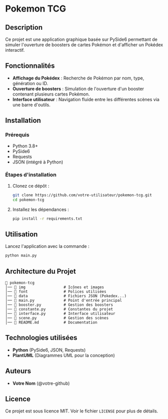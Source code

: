 # Pokemon TCG

## Description

Ce projet est une application graphique basée sur PySide6 permettant de simuler l'ouverture de boosters de cartes Pokémon et d'afficher un Pokédex interactif.

## Fonctionnalités

- **Affichage du Pokédex** : Recherche de Pokémon par nom, type, génération ou ID.
- **Ouverture de boosters** : Simulation de l'ouverture d'un booster contenant plusieurs cartes Pokémon.
- **Interface utilisateur** : Navigation fluide entre les différentes scènes via une barre d'outils.

## Installation

### Prérequis

- Python 3.8+
- PySide6
- Requests
- JSON (intégré à Python)

### Étapes d'installation

1. Clonez ce dépôt :
   ```sh
   git clone https://github.com/votre-utilisateur/pokemon-tcg.git
   cd pokemon-tcg
   ```
2. Installez les dépendances :
   ```sh
   pip install -r requirements.txt
   ```

## Utilisation

Lancez l'application avec la commande :

```sh
python main.py
```

## Architecture du Projet

```
📂 pokemon-tcg
│── 📂 img                 # Icônes et images
│── 📂 font                # Polices utilisées
│── 📂 data                # Fichiers JSON (Pokedex...)
│── 📜 main.py             # Point d'entrée principal
│── 📜 booster.py          # Gestion des boosters
│── 📜 constante.py        # Constantes du projet
│── 📜 interface.py        # Interface utilisateur
│── 📜 scene.py            # Gestion des scènes
│── 📜 README.md           # Documentation
```

## Technologies utilisées

- **Python** (PySide6, JSON, Requests)
- **PlantUML** (Diagrammes UML pour la conception)

## Auteurs

- **Votre Nom** (@votre-github)

## Licence

Ce projet est sous licence MIT. Voir le fichier `LICENSE` pour plus de détails.

